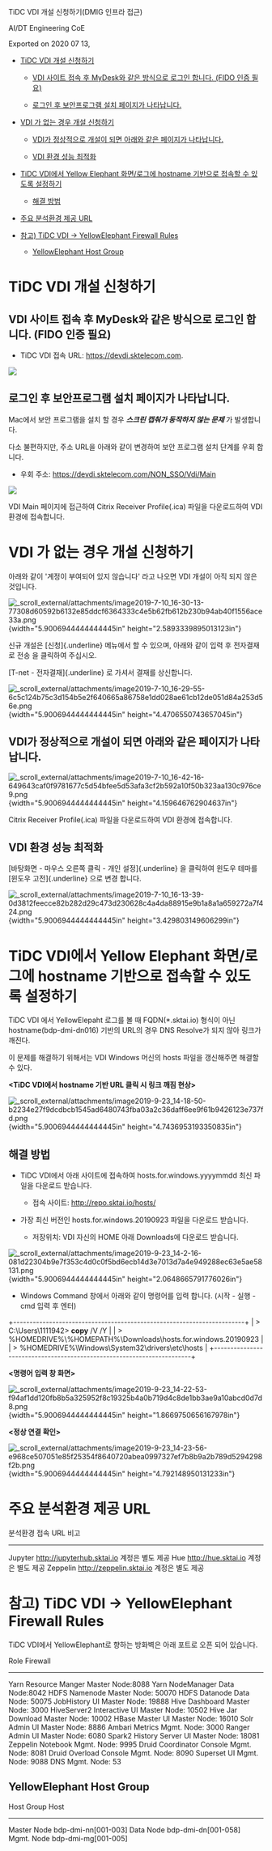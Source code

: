 ﻿TiDC VDI 개설 신청하기(DMIG 인프라 접근)

AI/DT Engineering CoE

Exported on 2020 07 13,

-   [TiDC VDI 개설 신청하기](#tidc-vdi-개설-신청하기)

    -   [VDI 사이트 접속 후 MyDesk와 같은 방식으로 로그인 합니다. (FIDO
        인증
        필요)](#vdi-사이트-접속-후-mydesk와-같은-방식으로-로그인-합니다.-fido-인증-필요)

    -   [로그인 후 보안프로그램 설치 페이지가
        나타납니다.](#로그인-후-보안프로그램-설치-페이지가-나타납니다.)

-   [VDI 가 없는 경우 개설 신청하기](#vdi-가-없는-경우-개설-신청하기)

    -   [VDI가 정상적으로 개설이 되면 아래와 같은 페이지가
        나타납니다.](#vdi가-정상적으로-개설이-되면-아래와-같은-페이지가-나타납니다.)

    -   [VDI 환경 성능 최적화](#vdi-환경-성능-최적화)

-   [TiDC VDI에서 Yellow Elephant 화면/로그에 hostname 기반으로 접속할
    수 있도록
    설정하기](#tidc-vdi에서-yellow-elephant-화면로그에-hostname-기반으로-접속할-수-있도록-설정하기)

    -   [해결 방법](#해결-방법)

-   [주요 분석환경 제공 URL](#주요-분석환경-제공-url)

-   [참고) TiDC VDI → YellowElephant Firewall
    Rules](#참고-tidc-vdi-yellowelephant-firewall-rules)

    -   [YellowElephant Host Group](#yellowelephant-host-group)

TiDC VDI 개설 신청하기
======================

VDI 사이트 접속 후 MyDesk와 같은 방식으로 로그인 합니다. (FIDO 인증 필요)
-------------------------------------------------------------------------

-   TiDC VDI 접속 URL: <https://devdi.sktelecom.com>.

 ![](http://18.219.180.88:9000/tidc_vdi_img/image1.png)

로그인 후 보안프로그램 설치 페이지가 나타납니다.
------------------------------------------------

Mac에서 보안 프로그램을 설치 할 경우 ***스크린 캡춰가 동작하지 않는
문제*** 가 발생합니다.

다소 불편하지만, 주소 URL을 아래와 같이 변경하여 보안 프로그램 설치
단계를 우회 합니다.

-   우회 주소:  <https://devdi.sktelecom.com/NON_SSO/Vdi/Main>

![](http://18.219.180.88:9000/tidc_vid_img/image2.png)

VDI Main 페이지에 접근하여 Citrix Receiver Profile(.ica) 파일을
다운로드하여 VDI 환경에 접속합니다.

VDI 가 없는 경우 개설 신청하기
==============================

아래와 같이 \'계정이 부여되어 있지 않습니다\' 라고 나오면 VDI 개설이
아직 되지 않은 것입니다.

![\_scroll\_external/attachments/image2019-7-10\_16-30-13-77308d60592b6132e85ddcf6364333c4e5b62fb612b230b94ab40f1556ace33a.png](media/image3.png){width="5.9006944444444445in"
height="2.5893339895013123in"}

신규 개설은 [신청]{.underline} 메뉴에서 할 수 있으며, 아래와 같이 입력
후 전자결재로 전송 을 클릭하여 주십시오.

[T-net - 전자결재]{.underline} 로 가셔서 결재를 상신합니다.

![\_scroll\_external/attachments/image2019-7-10\_16-29-55-6c5c124b75c3d154b5e2f640665a86758e1dd028ae61cb12de051d84a253d56e.png](media/image4.png){width="5.9006944444444445in"
height="4.4706550743657045in"}

VDI가 정상적으로 개설이 되면 아래와 같은 페이지가 나타납니다.
-------------------------------------------------------------

![\_scroll\_external/attachments/image2019-7-10\_16-42-16-649643caf0f9781677c5d54bfee5d53afa3cf2b592a10f50b323aa130c976ce9.png](media/image5.png){width="5.9006944444444445in"
height="4.159646762904637in"}

Citrix Receiver Profile(.ica) 파일을 다운로드하여 VDI 환경에 접속합니다.

VDI 환경 성능 최적화
--------------------

[바탕화면 - 마우스 오른쪽 클릭 - 개인 설정]{.underline} 을 클릭하여
윈도우 테마를 [윈도우 고전]{.underline} 으로 변경 합니다.

![\_scroll\_external/attachments/image2019-7-10\_16-13-39-0d3812feecce82b282d29c473d230628c4a4da88915e9b1a8a1a659272a7f424.png](media/image6.png){width="5.9006944444444445in"
height="3.429803149606299in"}

TiDC VDI에서 Yellow Elephant 화면/로그에 hostname 기반으로 접속할 수 있도록 설정하기
====================================================================================

TiDC VDI 에서 YellowElepaht 로그를 볼 때 FQDN(\*.sktai.io) 형식이 아닌
hostname(bdp-dmi-dn016) 기반의 URL의 경우 DNS Resolve가 되지 않아 링크가
깨진다.

이 문제를 해결하기 위해서는 VDI Windows 머신의 hosts 파일을 갱신해주면
해결할 수 있다.

**\<TiDC VDI에서 hostname 기반 URL 클릭 시 링크 깨짐 현상\>**

![\_scroll\_external/attachments/image2019-9-23\_14-18-50-b2234e27f9dcdbcb1545ad6480743fba03a2c36daff6ee9f61b9426123e737fd.png](media/image7.png){width="5.9006944444444445in"
height="4.7436953193350835in"}

해결 방법
---------

-   TiDC VDI에서 아래 사이트에 접속하여 hosts.for.windows.yyyymmdd 최신
    파일을 다운로드 받습니다.

    -   접속 사이트: <http://repo.sktai.io/hosts/>

-   가장 최신 버전인 hosts.for.windows.20190923 파일을 다운로드
    받습니다.

    -   저장위치: VDI 자신의 HOME 아래 Downloads에 다운로드 받습니다.

![\_scroll\_external/attachments/image2019-9-23\_14-2-16-081d22304b9e7f353c4d0c0f5bd6ecb14d3e7013d7a4e949288ec63e5ae58131.png](media/image8.png){width="5.9006944444444445in"
height="2.0648665791776026in"}

-   Windows Command 창에서 아래와 같이 명령어를 입력 합니다. (시작 -
    실행 - cmd 입력 후 엔터)

+-----------------------------------------------------------------------+
| > C:\\Users\\1111942\> **copy** /V /Y                                 |
| > %HOMEDRIVE%\\%HOMEPATH%\\Downloads\\hosts.for.windows.20190923      |
| > %HOMEDRIVE%\\Windows\\System32\\drivers\\etc\\hosts                 |
+-----------------------------------------------------------------------+

**\<명령어 입력 창 화면\>**

![\_scroll\_external/attachments/image2019-9-23\_14-22-53-f94af1dd120fb8b5a325952f8c19325b4a0b719d4c8de1bb3ae9a10abcd0d7d8.png](media/image9.png){width="5.9006944444444445in"
height="1.8669750656167978in"}

**\<정상 연결 확인\>**

![\_scroll\_external/attachments/image2019-9-23\_14-23-56-e968ce507051e85f25354f8640720abea0997327ef7b8b9a2b789d5294298f2b.png](media/image10.png){width="5.9006944444444445in"
height="4.792148950131233in"}

주요 분석환경 제공 URL
======================

  분석환경   접속 URL                       비고
  ---------- ------------------------------ ------------------
  Jupyter    <http://jupyterhub.sktai.io>   계정은 별도 제공
  Hue        <http://hue.sktai.io>          계정은 별도 제공
  Zeppelin   <http://zeppelin.sktai.io>     계정은 별도 제공

참고) TiDC VDI → YellowElephant Firewall Rules
==============================================

TiDC VDI에서 YellowElephant로 향하는 방화벽은 아래 포트로 오픈 되어
있습니다.

  Role                         Firewall
  ---------------------------- --------------------
  Yarn Resource Manger         Master Node:8088
  Yarn NodeManager             Data Node:8042
  HDFS Namenode                Master Node: 50070
  HDFS Datanode                Data Node: 50075
  JobHistory UI                Master Node: 19888
  Hive Dashboard               Master Node: 3000
  HiveServer2 Interactive UI   Master Node: 10502
  Hive Jar Download            Master Node: 10002
  HBase Master UI              Master Node: 16010
  Solr Admin UI                Master Node: 8886
  Ambari Metrics               Mgmt. Node: 3000
  Ranger Admin UI              Master Node: 6080
  Spark2 History Server UI     Master Node: 18081
  Zeppelin Notebook            Mgmt. Node: 9995
  Druid Coordinator Console    Mgmt. Node: 8081
  Druid Overload Console       Mgmt. Node: 8090
  Superset UI                  Mgmt. Node: 9088
  DNS                          Mgmt. Node: 53

YellowElephant Host Group
-------------------------

  Host Group    Host
  ------------- -----------------------
  Master Node   bdp-dmi-nn\[001-003\]
  Data Node     bdp-dmi-dn\[001-058\]
  Mgmt. Node    bdp-dmi-mg\[001-005\]
